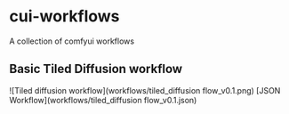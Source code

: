 # cui-workflows

A collection of comfyui workflows

## Basic Tiled Diffusion workflow

![Tiled diffusion workflow](workflows/tiled_diffusion flow_v0.1.png)
[JSON Workflow](workflows/tiled_diffusion flow_v0.1.json)
